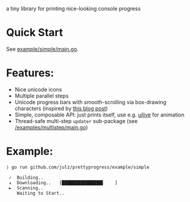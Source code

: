 a tiny library for printing nice-looking console progress

# Quick Start

See [example/simple/main.go](example/simple/main.go).

# Features:

 - Nice unicode icons
 - Multiple parallel steps
 - Unicode progress bars with smooth-scrolling via box-drawing characters (inspired by [this blog post](https://mike42.me/blog/2018-06-make-better-cli-progress-bars-with-unicode-block-characters))
 - Simple, composable API: just prints itself, use e.g. [uilive](https://github.com/gosuri/uilive) for animation
 - Thread-safe multi-step `updater` sub-package (see [/examples/multistep/main.go](/examples/multistep/main.go))

# Example:

~~~~
⟩ go run github.com/julz/prettyprogress/example/simple

 ✓  Building..
 ↡  Downloading..   [███████████████▌    ]
 ►  Scanning..
    Waiting to Start..

~~~~
